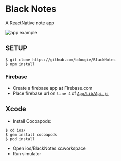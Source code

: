 # Black Notes
A ReactNative note app

![app example](http://i.imgur.com/zj361Dml.png)

## SETUP

```
$ git clone https://github.com/bdougie/BlackNotes
$ npm install
```

### Firebase

- Create a firebase app at Firebase.com
- Place firebase url on `line 4` of [`App/Lib/Api.js`](https://github.com/bdougie/BlackNotes/blob/master/App/Lib/Api.js)

## Xcode

- Install Cocoapods:
```
$ cd ios/
$ gem install cocoapods
$ pod install
```
- Open ios/BlackNotes.xcworkspace
- Run simulator
